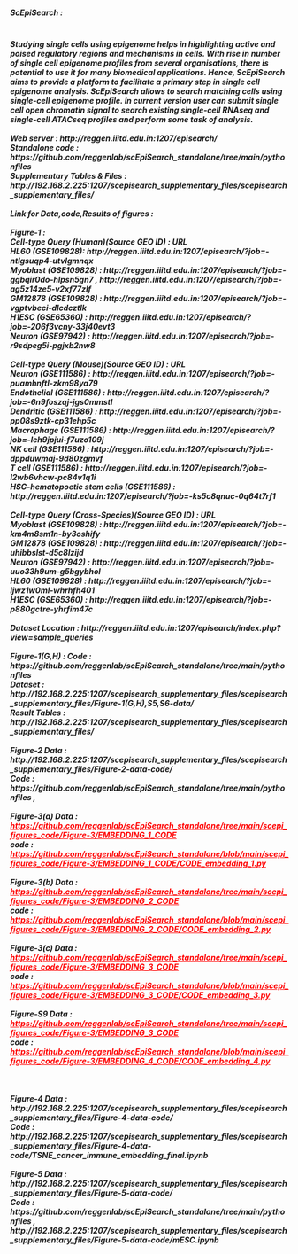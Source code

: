 <h5>ScEpiSearch :<h5> <br/>
Studying single cells using epigenome helps in highlighting active and poised regulatory regions and mechanisms in cells. With rise in number of single cell epigenome profiles from several organisations, there is potential to use it for many biomedical applications. Hence, ScEpiSearch aims to provide a platform to facilitate a primary step in single cell epigenome analysis. ScEpiSearch allows to search matching cells using single-cell epigenome profile. In current version user can submit single cell open chromatin signal to search existing single-cell RNAseq and single-cell ATACseq profiles and perform some task of analysis. <br/><br/>
Web server : http://reggen.iiitd.edu.in:1207/episearch/<br/>
Standalone code : https://github.com/reggenlab/scEpiSearch_standalone/tree/main/pythonfiles<br/>
Supplementary Tables & Files : http://192.168.2.225:1207/scepisearch_supplementary_files/scepisearch_supplementary_files/
<br/><br/>
Link for Data,code,Results of figures : <br /><br/>
Figure-1 :<br/>
Cell-type Query (Human)(Source GEO ID) : URL <br/>
HL60 (GSE109828): http://reggen.iiitd.edu.in:1207/episearch/?job=-ntlgsuqp4-utvlgmnqx <br/>
Myoblast (GSE109828) : http://reggen.iiitd.edu.in:1207/episearch/?job=-ggbqir0do-hlpsn5gn7 , http://reggen.iiitd.edu.in:1207/episearch/?job=-ag5z14ze5-v2xf77zlf <br/>
GM12878 (GSE109828) : http://reggen.iiitd.edu.in:1207/episearch/?job=-vgptvbeci-dlcdcztlk <br/>
H1ESC (GSE65360) : http://reggen.iiitd.edu.in:1207/episearch/?job=-206f3vcny-33j40evt3 <br/>
Neuron (GSE97942) : http://reggen.iiitd.edu.in:1207/episearch/?job=-r9sdpeg5i-pgjxb2nw8 <br/>
<br/>
Cell-type Query (Mouse)(Source GEO ID) : URL <br/>
Neuron (GSE111586) : http://reggen.iiitd.edu.in:1207/episearch/?job=-puamhnftl-zkm98ya79 <br/>
Endothelial (GSE111586) : http://reggen.iiitd.edu.in:1207/episearch/?job=-6n9foszqj-jgs0mmstl <br/>
Dendritic (GSE111586) : http://reggen.iiitd.edu.in:1207/episearch/?job=-pp08s9ztk-cp31ehp5c <br/>
Macrophage (GSE111586) : http://reggen.iiitd.edu.in:1207/episearch/?job=-leh9jpjui-f7uzo109j <br/>
NK cell (GSE111586) : http://reggen.iiitd.edu.in:1207/episearch/?job=-dppduwmaj-9d80zgmvf <br/>
T cell (GSE111586) : http://reggen.iiitd.edu.in:1207/episearch/?job=-l2wb6vhcw-pc84v1q1i <br/>
HSC-hematopoetic stem cells (GSE111586) : http://reggen.iiitd.edu.in:1207/episearch/?job=-ks5c8qnuc-0q64t7rf1 <br/>
<br/>
Cell-type Query (Cross-Species)(Source GEO ID) : URL <br/>
Myoblast (GSE109828) : http://reggen.iiitd.edu.in:1207/episearch/?job=-km4m8sm1n-by3oshify <br/>
GM12878 (GSE109828) : http://reggen.iiitd.edu.in:1207/episearch/?job=-uhibbslst-d5c8lzijd <br/>
Neuron (GSE97942) : http://reggen.iiitd.edu.in:1207/episearch/?job=-uuo33h9um-g5bgybhol <br/>
HL60 (GSE109828) : http://reggen.iiitd.edu.in:1207/episearch/?job=-ljwz1w0ml-whrhfh401 <br/>
H1ESC (GSE65360) : http://reggen.iiitd.edu.in:1207/episearch/?job=-p880gctre-yhrfim47c <br/>
<br/>
Dataset Location : http://reggen.iiitd.edu.in:1207/episearch/index.php?view=sample_queries <br/>
<br/>
Figure-1(G,H) : Code : https://github.com/reggenlab/scEpiSearch_standalone/tree/main/pythonfiles<br/>
Dataset : http://192.168.2.225:1207/scepisearch_supplementary_files/scepisearch_supplementary_files/Figure-1(G,H),S5,S6-data/<br/>
Result Tables : http://192.168.2.225:1207/scepisearch_supplementary_files/scepisearch_supplementary_files/
<br/><br/>
Figure-2 Data : http://192.168.2.225:1207/scepisearch_supplementary_files/scepisearch_supplementary_files/Figure-2-data-code/ <br />
Code : https://github.com/reggenlab/scEpiSearch_standalone/tree/main/pythonfiles , 
<br/><br/>
Figure-3(a) Data : <a href="" style="color: red">https://github.com/reggenlab/scEpiSearch_standalone/tree/main/scepi_figures_code/Figure-3/EMBEDDING_1_CODE</a><br />
code : <a href="https://github.com/reggenlab/scEpiSearch_standalone/blob/main/scepi_figures_code/Figure-3/EMBEDDING_1_CODE/CODE_embedding_1.py" style="color: red">https://github.com/reggenlab/scEpiSearch_standalone/blob/main/scepi_figures_code/Figure-3/EMBEDDING_1_CODE/CODE_embedding_1.py</a>
<br/><br/>
Figure-3(b) Data : <a href="https://github.com/reggenlab/scEpiSearch_standalone/tree/main/scepi_figures_code/Figure-3/EMBEDDING_2_CODE" style="color: red">https://github.com/reggenlab/scEpiSearch_standalone/tree/main/scepi_figures_code/Figure-3/EMBEDDING_2_CODE</a><br />
code : <a href="https://github.com/reggenlab/scEpiSearch_standalone/blob/main/scepi_figures_code/Figure-3/EMBEDDING_2_CODE/CODE_embedding_2.py" style="color: red">https://github.com/reggenlab/scEpiSearch_standalone/blob/main/scepi_figures_code/Figure-3/EMBEDDING_2_CODE/CODE_embedding_2.py</a>
<br/><br/>
Figure-3(c) Data : <a href="https://github.com/reggenlab/scEpiSearch_standalone/tree/main/scepi_figures_code/Figure-3/EMBEDDING_3_CODE" style="color: red">https://github.com/reggenlab/scEpiSearch_standalone/tree/main/scepi_figures_code/Figure-3/EMBEDDING_3_CODE</a><br />
code : <a href="https://github.com/reggenlab/scEpiSearch_standalone/blob/main/scepi_figures_code/Figure-3/EMBEDDING_3_CODE/CODE_embedding_3.py" style="color: red">https://github.com/reggenlab/scEpiSearch_standalone/blob/main/scepi_figures_code/Figure-3/EMBEDDING_3_CODE/CODE_embedding_3.py</a>
<br/><br/>
Figure-S9 Data : <a href="https://github.com/reggenlab/scEpiSearch_standalone/tree/main/scepi_figures_code/Figure-3/EMBEDDING_4_CODE" style="color: red">https://github.com/reggenlab/scEpiSearch_standalone/tree/main/scepi_figures_code/Figure-3/EMBEDDING_3_CODE</a><br />
code : <a href="https://github.com/reggenlab/scEpiSearch_standalone/blob/main/scepi_figures_code/Figure-3/EMBEDDING_4_CODE/CODE_embedding_4.py" style="color: red">https://github.com/reggenlab/scEpiSearch_standalone/blob/main/scepi_figures_code/Figure-3/EMBEDDING_4_CODE/CODE_embedding_4.py</a>
<br/><br/>
<br/><br/>
Figure-4 Data : http://192.168.2.225:1207/scepisearch_supplementary_files/scepisearch_supplementary_files/Figure-4-data-code/<br />
Code : http://192.168.2.225:1207/scepisearch_supplementary_files/scepisearch_supplementary_files/Figure-4-data-code/TSNE_cancer_immune_embedding_final.ipynb 
<br/><br/>
Figure-5 Data : http://192.168.2.225:1207/scepisearch_supplementary_files/scepisearch_supplementary_files/Figure-5-data-code/ <br />
Code : https://github.com/reggenlab/scEpiSearch_standalone/tree/main/pythonfiles , http://192.168.2.225:1207/scepisearch_supplementary_files/scepisearch_supplementary_files/Figure-5-data-code/mESC.ipynb